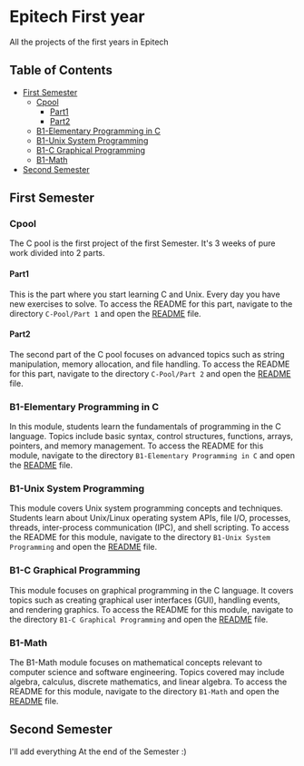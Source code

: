 # Epitech First year

All the projects of the first years in Epitech

## Table of Contents

- [First Semester](#first-semester)
    - [Cpool](#cpool)
        - [Part1](#part1)
        - [Part2](#part2)
    - [B1-Elementary Programming in C](#b1-elementary-programming-in-c)
    - [B1-Unix System Programming](#b1-unix-system-programming)
    - [B1-C Graphical Programming](#b1-c-graphical-programming)
    - [B1-Math](#b1-math)
- [Second Semester](#second-semester)

## First Semester

### Cpool

The C pool is the first project of the first Semester. It's 3 weeks of pure work divided into 2 parts.

#### Part1

This is the part where you start learning C and Unix. Every day you have new exercises to solve. To access the README for this part, navigate to the directory `C-Pool/Part 1` and open the [README](C-Pool/Part%201/README.md) file.

#### Part2

The second part of the C pool focuses on advanced topics such as string manipulation, memory allocation, and file handling. To access the README for this part, navigate to the directory `C-Pool/Part 2` and open the [README](C-Pool/Part%202/README.md) file.

### B1-Elementary Programming in C

In this module, students learn the fundamentals of programming in the C language. Topics include basic syntax, control structures, functions, arrays, pointers, and memory management. To access the README for this module, navigate to the directory `B1-Elementary Programming in C` and open the [README](B1-Elementary%20Programming%20in%20C/README.md) file.

### B1-Unix System Programming

This module covers Unix system programming concepts and techniques. Students learn about Unix/Linux operating system APIs, file I/O, processes, threads, inter-process communication (IPC), and shell scripting. To access the README for this module, navigate to the directory `B1-Unix System Programming` and open the [README](B1-Unix%20System%20Programming/README.md) file.

### B1-C Graphical Programming

This module focuses on graphical programming in the C language. It covers topics such as creating graphical user interfaces (GUI), handling events, and rendering graphics. To access the README for this module, navigate to the directory `B1-C Graphical Programming` and open the [README](B1-C%20Graphical%20Programming/README.md) file.

### B1-Math

The B1-Math module focuses on mathematical concepts relevant to computer science and software engineering. Topics covered may include algebra, calculus, discrete mathematics, and linear algebra. To access the README for this module, navigate to the directory `B1-Math` and open the [README](B1-Math/README.md) file.

## Second Semester

I'll add everything At the end of the Semester :)
